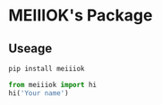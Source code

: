 # MEIIIOK's Package

## Useage

```python
pip install meiiiok

from meiiiok import hi
hi('Your name')
```
